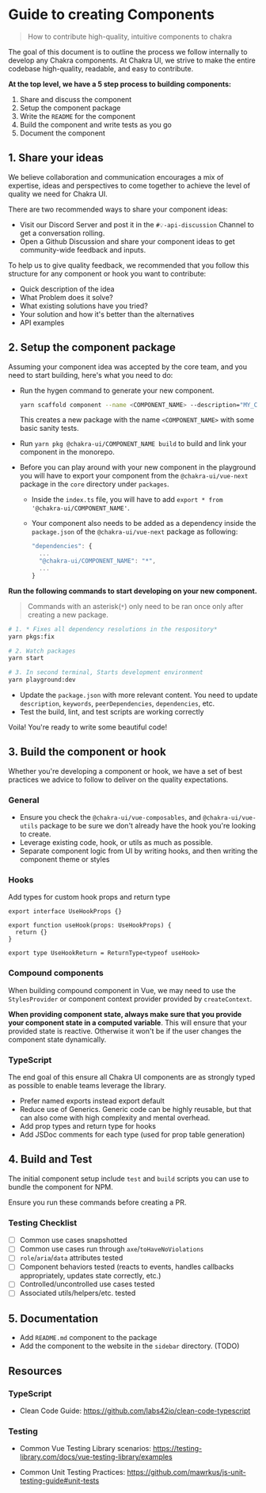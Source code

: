 # Guide to creating Components

> How to contribute high-quality, intuitive components to chakra

The goal of this document is to outline the process we follow internally to
develop any Chakra components. At Chakra UI, we strive to make the entire
codebase high-quality, readable, and easy to contribute.

**At the top level, we have a 5 step process to building components:**

1. Share and discuss the component
2. Setup the component package
3. Write the `README` for the component
4. Build the component and write tests as you go
5. Document the component

## 1. Share your ideas

We believe collaboration and communication encourages a mix of expertise, ideas
and perspectives to come together to achieve the level of quality we need for
Chakra UI.

There are two recommended ways to share your component ideas:

- Visit our Discord Server and post it in the `#💡-api-discussion` Channel to
  get a conversation rolling.
- Open a Github Discussion and share your component ideas to get community-wide
  feedback and inputs.

To help us to give quality feedback, we recommended that you follow this
structure for any component or hook you want to contribute:

- Quick description of the idea
- What Problem does it solve?
- What existing solutions have you tried?
- Your solution and how it's better than the alternatives
- API examples

## 2. Setup the component package

Assuming your component idea was accepted by the core team, and you need to
start building, here's what you need to do:

- Run the hygen command to generate your new component. 
  ```bash
  yarn scaffold component --name <COMPONENT_NAME> --description="MY_COMPONENT_DESCRIPTION"
  ```
  This creates a new package with the name `<COMPONENT_NAME>` with some basic sanity tests.

- Run `yarn pkg @chakra-ui/COMPONENT_NAME build` to build and link your component in the monorepo.
  
- Before you can play around with your new component in the playground you will have to export your component from the `@chakra-ui/vue-next` package in the  `core` directory under `packages`.

  * Inside the `index.ts` file, you will have to add `export * from '@chakra-ui/COMPONENT_NAME'`. 

  * Your component also needs to be added as a dependency inside the `package.json` of the `@chakra-ui/vue-next` package as following: 
    ```jsx
    "dependencies": {
      ...
      "@chakra-ui/COMPONENT_NAME": "*",
      ...
    }
    ```

**Run the following commands to start developing on your new component.**

> Commands with an asterisk(`*`) only need to be ran once only after creating a new package.

```bash
# 1. * Fixes all dependency resolutions in the respository*
yarn pkgs:fix

# 2. Watch packages
yarn start

# 3. In second terminal, Starts development environment
yarn playground:dev
```


- Update the `package.json` with more relevant content. You need to update
  `description`, `keywords`, `peerDependencies`, `dependencies`, etc.
- Test the build, lint, and test scripts are working correctly

Voila! You're ready to write some beautiful code!

## 3. Build the component or hook

Whether you're developing a component or hook, we have a set of best practices
we advice to follow to deliver on the quality expectations.

### General

- Ensure you check the `@chakra-ui/vue-composables`, and `@chakra-ui/vue-utils` package to be
  sure we don't already have the hook you're looking to create.
- Leverage existing code, hook, or utils as much as possible.
- Separate component logic from UI by writing hooks, and then writing the
  component theme or styles

### Hooks

Add types for custom hook props and return type

```tsx
export interface UseHookProps {}

export function useHook(props: UseHookProps) {
  return {}
}

export type UseHookReturn = ReturnType<typeof useHook>
```

### Compound components
When building compound component in Vue, we may need to use the `StylesProvider` or component context provider provided by `createContext`. 

**When providing component state, always make sure that you provide your component state in a computed variable**. This will ensure that your provided state is reactive. Otherwise it won't be if the user changes the component state dynamically.

### TypeScript

The end goal of this ensure all Chakra UI components are as strongly typed as
possible to enable teams leverage the library.

- Prefer named exports instead export default
- Reduce use of Generics. Generic code can be highly reusable, but that can also
  come with high complexity and mental overhead.
- Add prop types and return type for hooks
- Add JSDoc comments for each type (used for prop table generation)

## 4. Build and Test

The initial component setup include `test` and `build` scripts you can use to
bundle the component for NPM.

Ensure you run these commands before creating a PR.

### Testing Checklist

- [ ] Common use cases snapshotted
- [ ] Common use cases run through `axe`/`toHaveNoViolations`
- [ ] `role`/`aria`/`data` attributes tested
- [ ] Component behaviors tested (reacts to events, handles callbacks
      appropriately, updates state correctly, etc.)
- [ ] Controlled/uncontrolled use cases tested
- [ ] Associated utils/helpers/etc. tested

## 5. Documentation

- Add `README.md` component to the package
- Add the component to the website in the `sidebar` directory. (TODO)

## Resources

### TypeScript

- Clean Code Guide: https://github.com/labs42io/clean-code-typescript

### Testing

- Common Vue Testing Library scenarios:
  https://testing-library.com/docs/vue-testing-library/examples

- Common Unit Testing Practices:
  https://github.com/mawrkus/js-unit-testing-guide#unit-tests
